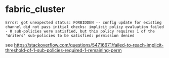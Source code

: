 # fabric_cluster

```
Error: got unexpected status: FORBIDDEN -- config update for existing channel did not pass initial checks: implicit policy evaluation failed - 0 sub-policies were satisfied, but this policy requires 1 of the 'Writers' sub-policies to be satisfied: permission denied
```

see https://stackoverflow.com/questions/54716671/failed-to-reach-implicit-threshold-of-1-sub-policies-required-1-remaining-perm
